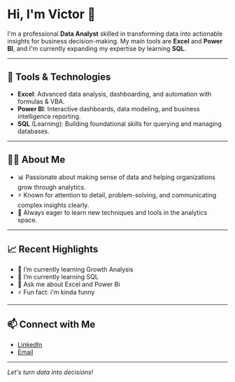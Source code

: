# Hi, I'm Victor 👋

I'm a professional **Data Analyst** skilled in transforming data into actionable insights for business decision-making. My main tools are **Excel** and **Power BI**, and I'm currently expanding my expertise by learning **SQL**.

---

## 🧰 Tools & Technologies

- **Excel**: Advanced data analysis, dashboarding, and automation with formulas & VBA.
- **Power BI**: Interactive dashboards, data modeling, and business intelligence reporting.
- **SQL** (Learning): Building foundational skills for querying and managing databases.

---

## 👨‍💻 About Me

- 📊 Passionate about making sense of data and helping organizations grow through analytics.
- ⚡ Known for attention to detail, problem-solving, and communicating complex insights clearly.
- 🎯 Always eager to learn new techniques and tools in the analytics space.

---

## 📈 Recent Highlights

- 🔭 I’m currently learning Growth Analysis
- 🌱 I’m currently learning SQL
- 💬 Ask me about Excel and Power Bi
- ⚡ Fun fact: i'm kinda funny

---

## 📫 Connect with Me

- [LinkedIn](https://www.linkedin.com/in/victor-odimegwu-37919122a/)
- [Email](mailto:victorodimegwu91@gmail.com)

---

*Let's turn data into decisions!*




